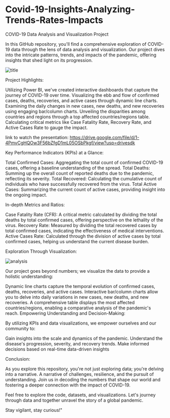 # Covid-19-Insights-Analyzing-Trends-Rates-Impacts
COVID-19 Data Analysis and Visualization Project

In this GitHub repository, you'll find a comprehensive exploration of COVID-19 data through the lens of data analysis and visualization. Our project dives into the intricate patterns, trends, and impacts of the pandemic, offering insights that shed light on its progression.



![title](https://github.com/anandubabu/Covid-19-Insights-Analyzing-Trends-Rates-Impacts/assets/136991280/f345fde2-6a85-4b9b-b93b-20d754cd47be)




Project Highlights:

Utilizing Power BI, we've created interactive dashboards that capture the journey of COVID-19 over time.
Visualizing the ebb and flow of confirmed cases, deaths, recoveries, and active cases through dynamic line charts.
Examining the daily changes in new cases, new deaths, and new recoveries using engaging bar/column charts.
Unveiling the disparities among countries and regions through a top affected countries/regions table.
Calculating critical metrics like Case Fatality Rate, Recovery Rate, and Active Cases Rate to gauge the impact.

link to watch the presentation: https://drive.google.com/file/d/1-4PmvCgHQOw3F56bZfgD1mL05OSbPkgf/view?usp=drivesdk

Key Performance Indicators (KPIs) at a Glance:

Total Confirmed Cases: Aggregating the total count of confirmed COVID-19 cases, offering a baseline understanding of the spread.
Total Deaths: Summing up the overall count of reported deaths due to the pandemic, reflecting its severity.
Total Recovered: Calculating the cumulative count of individuals who have successfully recovered from the virus.
Total Active Cases: Summarizing the current count of active cases, providing insight into the ongoing impact.

In-depth Metrics and Ratios:

Case Fatality Rate (CFR): A critical metric calculated by dividing the total deaths by total confirmed cases, offering perspective on the lethality of the virus.
Recovery Rate: Measured by dividing the total recovered cases by total confirmed cases, indicating the effectiveness of medical interventions.
Active Cases Rate: Calculated through the division of active cases by total confirmed cases, helping us understand the current disease burden.

Exploration Through Visualization:

![analysis](https://github.com/anandubabu/Covid-19-Insights-Analyzing-Trends-Rates-Impacts/assets/136991280/fc1b1e7c-972c-49ba-8375-0cdfe380a46b)

Our project goes beyond numbers; we visualize the data to provide a holistic understanding:

Dynamic line charts capture the temporal evolution of confirmed cases, deaths, recoveries, and active cases.
Interactive bar/column charts allow you to delve into daily variations in new cases, new deaths, and new recoveries.
A comprehensive table displays the most affected countries/regions, enabling a comparative analysis of the pandemic's reach.
Empowering Understanding and Decision-Making:

By utilizing KPIs and data visualizations, we empower ourselves and our community to:

Gain insights into the scale and dynamics of the pandemic.
Understand the disease's progression, severity, and recovery trends.
Make informed decisions based on real-time data-driven insights

Conclusion:

As you explore this repository, you're not just exploring data; you're delving into a narrative. A narrative of challenges, resilience, and the pursuit of understanding. Join us in decoding the numbers that shape our world and fostering a deeper connection with the impact of COVID-19.

Feel free to explore the code, datasets, and visualizations. Let's journey through data and together unravel the story of a global pandemic.

Stay vigilant, stay curious!"

